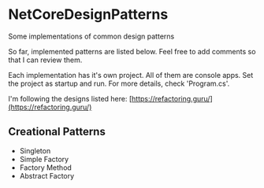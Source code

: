 # NetCoreDesignPatterns
Some implementations of common design patterns

So far, implemented patterns are listed below. Feel free to add comments so that I can review them.

Each implementation has it's own project. All of them are console apps. Set the project as startup and run. For more details, check 'Program.cs'.

I'm following the designs listed here: [https://refactoring.guru/](https://refactoring.guru/)

## Creational Patterns

- Singleton
- Simple Factory
- Factory Method
- Abstract Factory

